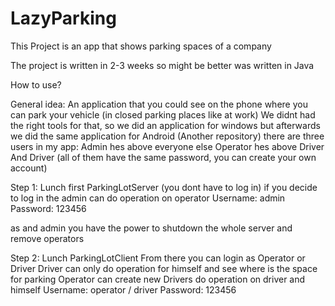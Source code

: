 # LazyParking
This Project is an app that shows parking spaces of a company

The project is written in 2-3 weeks so might be better was written in Java

How to use?

General idea:
An application that you could see on the phone where you can park your vehicle (in closed parking places like at work)
We didnt had the right tools for that, so we did an application for windows but afterwards we did the same application for Android (Another repository) 
there are three users in my app:
Admin hes above everyone else
Operator hes above Driver
And Driver
(all of them have the same password, you can create your own account)

Step 1:
Lunch first ParkingLotServer (you dont have to log in)
if you decide to log in the 
admin can do operation on operator
Username: admin
Password: 123456

as and admin you have the power to shutdown the whole server and remove operators

Step 2:
Lunch ParkingLotClient
From there you can login as Operator or Driver
Driver can only do operation for himself and see where is the space for parking
Operator can create new Drivers do operation on driver and himself
Username: operator / driver
Password: 123456
